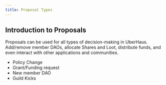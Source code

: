 ```yaml
---
title: Proposal Types
---
```


## Introduction to Proposals
 
Proposals can be used for all types of decision-making in UberHaus. Add/remove member DAOs, allocate Shares and Loot, distribute funds, and even interact with other applications and communities.

- Policy Change
- Grant/Funding request
- New member DAO
- Guild Kicks
